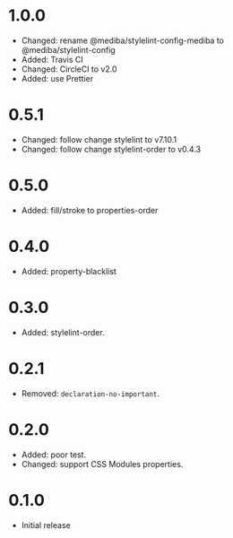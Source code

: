 # 1.0.0

- Changed: rename @mediba/stylelint-config-mediba to @mediba/stylelint-config
- Added: Travis CI
- Changed: CircleCI to v2.0
- Added: use Prettier

# 0.5.1

- Changed: follow change stylelint to v7.10.1
- Changed: follow change stylelint-order to v0.4.3

# 0.5.0

- Added: fill/stroke to properties-order

# 0.4.0

- Added: property-blacklist

# 0.3.0

- Added: stylelint-order.

# 0.2.1

- Removed: `declaration-no-important`.

# 0.2.0

- Added: poor test.
- Changed: support CSS Modules properties.

# 0.1.0

- Initial release
